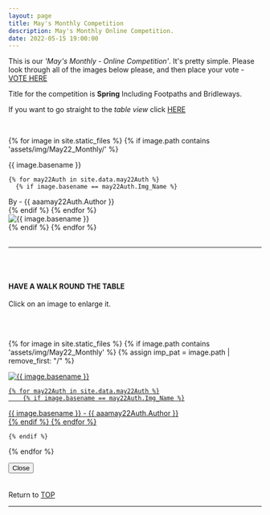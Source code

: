 ```yaml
---
layout: page
title: May's Monthly Competition
description: May's Monthly Online Competition.
date: 2022-05-15 19:00:00
---
```



This is our _'May's Monthly - Online Competition'_. 
It's pretty simple. Please look through all of the images below please, and then place your vote - 
<a target="_blank" href="https://surveyhero.com/c/jfszaigi">VOTE HERE</a> 


<p>Title for the competition is <strong>Spring</strong> Including Footpaths and Bridleways. </p> 

If you want to go straight to the *table view* click <a href="#tableView">HERE</a>

<!-- <br>
## !! VOTING IS NOW CLOSED !!
<br> -->

<br>

<!-- This loops through all the images in specified folder -->
{% for image in site.static_files %}
    {% if image.path contains 'assets/img/May22_Monthly/' %}
<div class="Number">{{ image.basename }}</div>

<!-- This runs and checks if there is a matching author in the file -->
    {% for may22Auth in site.data.may22Auth %}
      {% if image.basename == may22Auth.Img_Name %}
<div class="subName">By - {{ aaamay22Auth.Author }}</div>
      {% endif %}
    {% endfor %}


<div>
    <img class="col three Comp_Img" src="{{ site.baseurl }}{{ image.path }}" alt="{{ image.basename }}">
</div>
    {% endif %}
{% endfor %}



<br>
<br>

<hr id="tableView">

<br>
<br>

<div class="col three caption">
    <h4>HAVE A WALK ROUND THE TABLE </h4>
    <p>Click on an image to enlarge it.</p>    
</div>

<br>
<br>


<!-- MASONARY GRID -->
<div class="full-width">
	<div class="grid">

{% for image in site.static_files %}
    {% if image.path contains 'assets/img/May22_Monthly' %}
        {% assign imp_pat = image.path | remove_first: "/" %}
<div class="grid__item" data-size="1280x1280">  
    <a href="{{ site.baseurl }}{{ image.path }}" class="img-wrap" alt="{{ image.basename }}">
        <img src="{{ site.baseurl }}{{ image.path }}" alt="{{ image.basename }}" />

    {% for may22Auth in site.data.may22Auth %}
        {% if image.basename == may22Auth.Img_Name %}
<div class="description description--grid">{{ image.basename }} - {{ aaamay22Auth.Author }}</div>
        {% endif %}
    {% endfor %}

</a>
</div>

    {% endif %}
{% endfor %}
	</div>

<!-- /grid -->
<div class="preview">
	<button class="action action--close"><i class="fa fa-times"></i><span class="text-hidden">Close</span></button>
	<div class="description description--preview"></div>
</div>
</div>
<!-- MASONARY GRID END -->

<br>
<br>

<div class="col three caption">
    Return to <a href="#top">TOP</a>
</div>

<hr>





